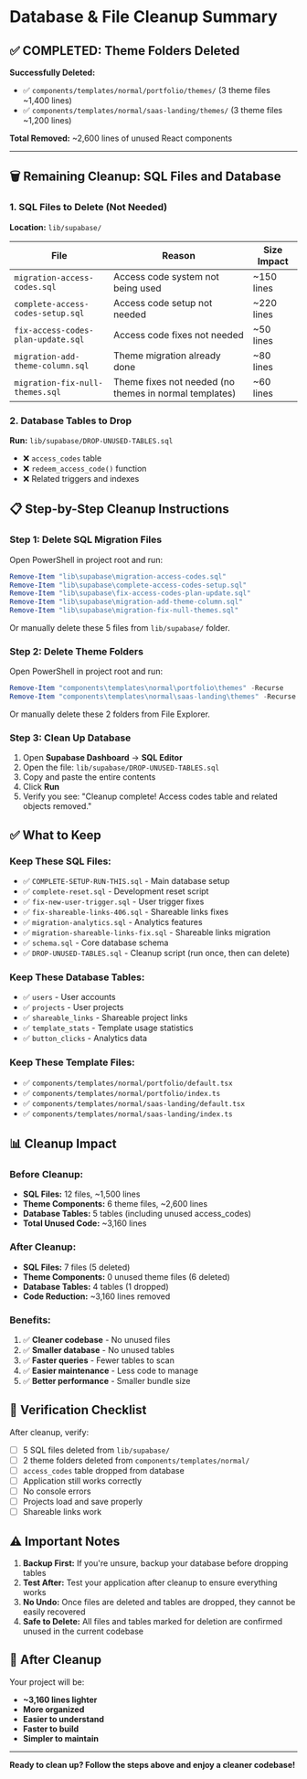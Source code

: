 # Database & File Cleanup Summary

## ✅ COMPLETED: Theme Folders Deleted

**Successfully Deleted:**
- ✅ `components/templates/normal/portfolio/themes/` (3 theme files ~1,400 lines)
- ✅ `components/templates/normal/saas-landing/themes/` (3 theme files ~1,200 lines)

**Total Removed:** ~2,600 lines of unused React components

---

## 🗑️ Remaining Cleanup: SQL Files and Database

### 1. SQL Files to Delete (Not Needed)

**Location:** `lib/supabase/`

| File | Reason | Size Impact |
|------|--------|-------------|
| `migration-access-codes.sql` | Access code system not being used | ~150 lines |
| `complete-access-codes-setup.sql` | Access code setup not needed | ~220 lines |
| `fix-access-codes-plan-update.sql` | Access code fixes not needed | ~50 lines |
| `migration-add-theme-column.sql` | Theme migration already done | ~80 lines |
| `migration-fix-null-themes.sql` | Theme fixes not needed (no themes in normal templates) | ~60 lines |

### 2. Database Tables to Drop

**Run:** `lib/supabase/DROP-UNUSED-TABLES.sql`

- ❌ `access_codes` table
- ❌ `redeem_access_code()` function
- ❌ Related triggers and indexes

## 📋 Step-by-Step Cleanup Instructions

### Step 1: Delete SQL Migration Files

Open PowerShell in project root and run:

```powershell
Remove-Item "lib\supabase\migration-access-codes.sql"
Remove-Item "lib\supabase\complete-access-codes-setup.sql"
Remove-Item "lib\supabase\fix-access-codes-plan-update.sql"
Remove-Item "lib\supabase\migration-add-theme-column.sql"
Remove-Item "lib\supabase\migration-fix-null-themes.sql"
```

Or manually delete these 5 files from `lib/supabase/` folder.

### Step 2: Delete Theme Folders

Open PowerShell in project root and run:

```powershell
Remove-Item "components\templates\normal\portfolio\themes" -Recurse
Remove-Item "components\templates\normal\saas-landing\themes" -Recurse
```

Or manually delete these 2 folders from File Explorer.

### Step 3: Clean Up Database

1. Open **Supabase Dashboard** → **SQL Editor**
2. Open the file: `lib/supabase/DROP-UNUSED-TABLES.sql`
3. Copy and paste the entire contents
4. Click **Run**
5. Verify you see: "Cleanup complete! Access codes table and related objects removed."

## ✅ What to Keep

### Keep These SQL Files:
- ✅ `COMPLETE-SETUP-RUN-THIS.sql` - Main database setup
- ✅ `complete-reset.sql` - Development reset script
- ✅ `fix-new-user-trigger.sql` - User trigger fixes
- ✅ `fix-shareable-links-406.sql` - Shareable links fixes
- ✅ `migration-analytics.sql` - Analytics features
- ✅ `migration-shareable-links-fix.sql` - Shareable links migration
- ✅ `schema.sql` - Core database schema
- ✅ `DROP-UNUSED-TABLES.sql` - Cleanup script (run once, then can delete)

### Keep These Database Tables:
- ✅ `users` - User accounts
- ✅ `projects` - User projects
- ✅ `shareable_links` - Shareable project links
- ✅ `template_stats` - Template usage statistics
- ✅ `button_clicks` - Analytics data

### Keep These Template Files:
- ✅ `components/templates/normal/portfolio/default.tsx`
- ✅ `components/templates/normal/portfolio/index.ts`
- ✅ `components/templates/normal/saas-landing/default.tsx`
- ✅ `components/templates/normal/saas-landing/index.ts`

## 📊 Cleanup Impact

### Before Cleanup:
- **SQL Files:** 12 files, ~1,500 lines
- **Theme Components:** 6 theme files, ~2,600 lines
- **Database Tables:** 5 tables (including unused access_codes)
- **Total Unused Code:** ~3,160 lines

### After Cleanup:
- **SQL Files:** 7 files (5 deleted)
- **Theme Components:** 0 unused theme files (6 deleted)
- **Database Tables:** 4 tables (1 dropped)
- **Code Reduction:** ~3,160 lines removed

### Benefits:
1. ✅ **Cleaner codebase** - No unused files
2. ✅ **Smaller database** - No unused tables
3. ✅ **Faster queries** - Fewer tables to scan
4. ✅ **Easier maintenance** - Less code to manage
5. ✅ **Better performance** - Smaller bundle size

## 🎯 Verification Checklist

After cleanup, verify:

- [ ] 5 SQL files deleted from `lib/supabase/`
- [ ] 2 theme folders deleted from `components/templates/normal/`
- [ ] `access_codes` table dropped from database
- [ ] Application still works correctly
- [ ] No console errors
- [ ] Projects load and save properly
- [ ] Shareable links work

## ⚠️ Important Notes

1. **Backup First:** If you're unsure, backup your database before dropping tables
2. **Test After:** Test your application after cleanup to ensure everything works
3. **No Undo:** Once files are deleted and tables are dropped, they cannot be easily recovered
4. **Safe to Delete:** All files and tables marked for deletion are confirmed unused in the current codebase

## 🚀 After Cleanup

Your project will be:
- **~3,160 lines lighter**
- **More organized**
- **Easier to understand**
- **Faster to build**
- **Simpler to maintain**

---

**Ready to clean up? Follow the steps above and enjoy a cleaner codebase!**
